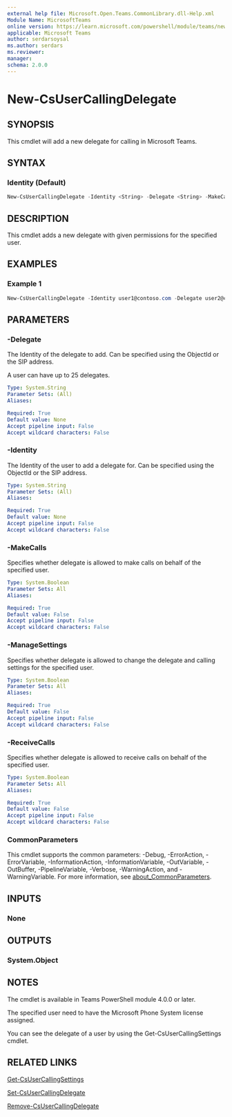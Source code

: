 ```yaml
---
external help file: Microsoft.Open.Teams.CommonLibrary.dll-Help.xml
Module Name: MicrosoftTeams
online version: https://learn.microsoft.com/powershell/module/teams/new-csusercallingdelegate
applicable: Microsoft Teams
author: serdarsoysal
ms.author: serdars
ms.reviewer:
manager:
schema: 2.0.0
---
```


# New-CsUserCallingDelegate

## SYNOPSIS
This cmdlet will add a new delegate for calling in Microsoft Teams.

## SYNTAX

### Identity (Default)
```powershell
New-CsUserCallingDelegate -Identity <String> -Delegate <String> -MakeCalls <Boolean> -ReceiveCalls <Boolean> -ManageSettings <Boolean> [<CommonParameters>]
```

## DESCRIPTION
This cmdlet adds a new delegate with given permissions for the specified user.

## EXAMPLES

### Example 1
```powershell
New-CsUserCallingDelegate -Identity user1@contoso.com -Delegate user2@contoso.com -MakeCalls $true -ReceiveCalls $true -ManageSettings $true
```

## PARAMETERS

### -Delegate
The Identity of the delegate to add. Can be specified using the ObjectId or the SIP address.

A user can have up to 25 delegates.

```yaml
Type: System.String
Parameter Sets: (All)
Aliases:

Required: True
Default value: None
Accept pipeline input: False
Accept wildcard characters: False
```

### -Identity
The Identity of the user to add a delegate for. Can be specified using the ObjectId or the SIP address.

```yaml
Type: System.String
Parameter Sets: (All)
Aliases:

Required: True
Default value: None
Accept pipeline input: False
Accept wildcard characters: False
```

### -MakeCalls

Specifies whether delegate is allowed to make calls on behalf of the specified user.

```yaml
Type: System.Boolean
Parameter Sets: All
Aliases:

Required: True
Default value: False
Accept pipeline input: False
Accept wildcard characters: False
```

### -ManageSettings

Specifies whether delegate is allowed to change the delegate and calling settings for the specified user.

```yaml
Type: System.Boolean
Parameter Sets: All
Aliases:

Required: True
Default value: False
Accept pipeline input: False
Accept wildcard characters: False
```

### -ReceiveCalls

Specifies whether delegate is allowed to receive calls on behalf of the specified user.

```yaml
Type: System.Boolean
Parameter Sets: All
Aliases:

Required: True
Default value: False
Accept pipeline input: False
Accept wildcard characters: False
```

### CommonParameters
This cmdlet supports the common parameters: -Debug, -ErrorAction, -ErrorVariable, -InformationAction, -InformationVariable, -OutVariable, -OutBuffer, -PipelineVariable, -Verbose, -WarningAction,
and -WarningVariable. For more information, see [about_CommonParameters](https://go.microsoft.com/fwlink/?LinkID=113216).

## INPUTS

### None

## OUTPUTS

### System.Object

## NOTES
The cmdlet is available in Teams PowerShell module 4.0.0 or later.

The specified user need to have the Microsoft Phone System license assigned.

You can see the delegate of a user by using the Get-CsUserCallingSettings cmdlet.

## RELATED LINKS
[Get-CsUserCallingSettings](https://learn.microsoft.com/powershell/module/teams/get-csusercallingsettings)

[Set-CsUserCallingDelegate](https://learn.microsoft.com/powershell/module/teams/set-csusercallingdelegate)

[Remove-CsUserCallingDelegate](https://learn.microsoft.com/powershell/module/teams/remove-csusercallingdelegate)
